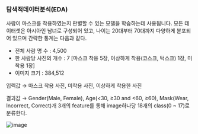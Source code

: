 ### 탐색적데이터분석(EDA)

 사람이 마스크를 착용하였는지 판별할 수 있는 모델을 학습하는데 사용됩니다. 모든 데이터셋은 아시아인 남녀로 구성되어 있고, 나이는 20대부터 70대까지 다양하게 분포되어 있으며 간략한 통계는 다음과 같다.

- 전체 사람 명 수 : 4,500
- 한 사람당 사진의 개수 : 7 [마스크 착용 5장, 이상하게 착용(코스크, 턱스크) 1장, 미착용 1장]
- 이미지 크기 : 384,512

입력값  → 마스크 착용 사진, 미착용 사진, 이상하게 착용한 사진

결과값 → Gender(Male, Female), Age(<30, ≥30 and <60, ≥60), Mask(Wear, Incorrect, Correct)개 3개의 feature를 통해 image하나당 18개의 class(0 ~ 17)로 분류한다.

![image](https://s3-ap-northeast-2.amazonaws.com/aistages-public-junyeop/app/Users/00000025/files/56bd7d05-4eb8-4e3e-884d-18bd74dc4864..png)
